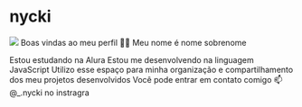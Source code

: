 # nycki

![](![abc5e997-9fa7-4e3d-b28c-f59e3f467e5e](https://github.com/user-attachments/assets/facdaae6-ccd5-4891-930d-6d2ede5414ee)
)
Boas vindas ao meu perfil 💙💙
Meu nome é nome sobrenome

Estou estudando na Alura
Estou me desenvolvendo na linguagem JavaScript
Utilizo esse espaço para minha organização e compartilhamento dos meu projetos desenvolvidos
Você pode entrar em contato comigo 📫
@_.nycki no instragra
